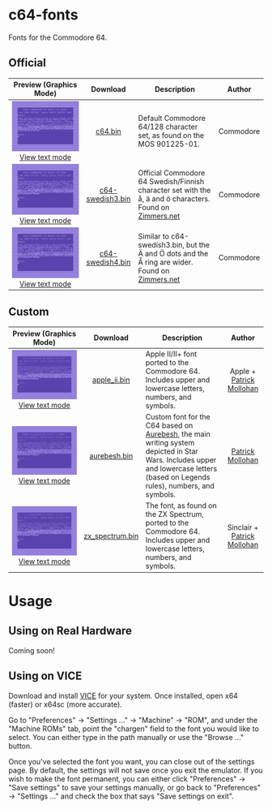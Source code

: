 # c64-fonts
 Fonts for the Commodore 64.

## Official
| Preview (Graphics Mode) | Download | Description | Author |
|:-------:|:--------:| ----------- |:------:|
| ![Preview of graphics mode for "c64.bin"](original/c64_graphics.png?raw=true "c64.bin (Graphics Mode)") [View text mode](original/c64_text.png?raw=true) | [c64.bin](original/c64.bin?raw=true) | Default Commodore 64/128 character set, as found on the MOS 901225-01. | Commodore |
| ![Preview of graphics mode for "c64-swedish3.bin"](original/c64-swedish3_graphics.png?raw=true "c64-swedish3.bin (Graphics Mode)") [View text mode](original/c64-swedish3_text.png?raw=true) | [c64-swedish3.bin](original/c64-swedish3.bin?raw=true) | Official Commodore 64 Swedish/Finnish character set with the å, ä and ö characters. Found on [Zimmers.net](http://www.zimmers.net/anonftp/pub/cbm/firmware/characters/)| Commodore |
| ![Preview of graphics mode for "c64-swedish4.bin"](original/c64-swedish4_graphics.png?raw=true "c64-swedish4.bin (Graphics Mode)") [View text mode](original/c64-swedish4_text.png?raw=true) | [c64-swedish4.bin](original/c64-swedish4.bin?raw=true) | Similar to c64-swedish3.bin, but the Ä and Ö dots and the Å ring are wider. Found on [Zimmers.net](http://www.zimmers.net/anonftp/pub/cbm/firmware/characters/) | Commodore |

## Custom
| Preview (Graphics Mode) | Download | Description | Author |
|:-------:|:--------:| ----------- |:------:|
| ![Preview of graphics mode for "apple_ii.bin"](custom/apple_ii_graphics.png?raw=true "apple_ii.bin (Graphics Mode)") [View text mode](custom/apple_ii_text.png?raw=true) | [apple_ii.bin](custom/apple_ii.bin?raw=true) | Apple II/II+ font ported to the Commodore 64. Includes upper and lowercase letters, numbers, and symbols.| Apple + [Patrick Mollohan](https://github.com/patrickmollohan) |
| ![Preview of graphics mode for "aurebesh.bin"](custom/aurebesh_graphics.png?raw=true "aurebesh.bin (Graphics Mode)") [View text mode](custom/aurebesh_text.png?raw=true) | [aurebesh.bin](custom/aurebesh.bin?raw=true) | Custom font for the C64 based on [Aurebesh](https://starwars.fandom.com/wiki/Aurebesh/Legends), the main writing system depicted in Star Wars. Includes upper and lowercase letters (based on Legends rules), numbers, and symbols.| [Patrick Mollohan](https://github.com/patrickmollohan) |
| ![Preview of graphics mode for "zx_spectrum.bin"](custom/zx_spectrum_graphics.png?raw=true "zx_spectrum.bin (Graphics Mode)") [View text mode](custom/zx_spectrum_text.png?raw=true) | [zx_spectrum.bin](custom/zx_spectrum.bin?raw=true) | The font, as found on the ZX Spectrum, ported to the Commodore 64. Includes upper and lowercase letters, numbers, and symbols.| Sinclair + [Patrick Mollohan](https://github.com/patrickmollohan) |

# Usage
## Using on Real Hardware
Coming soon!

## Using on VICE
Download and install [VICE](https://vice-emu.sourceforge.io/index.html#download) for your system. Once installed, open x64 (faster) or x64sc (more accurate).

Go to "Preferences" -> "Settings ..." -> "Machine" -> "ROM", and under the "Machine ROMs" tab, point the "chargen" field to the font you would like to select. You can either type in the path manually or use the "Browse ..." button.

Once you've selected the font you want, you can close out of the settings page. By default, the settings will not save once you exit the emulator. If you wish to make the font permanent, you can either click "Preferences" -> "Save settings" to save your settings manually, or go back to "Preferences" -> "Settings ..." and check the box that says "Save settings on exit". 

